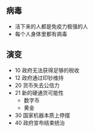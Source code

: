 ## 病毒
- 活下来的人都是免疫力极强的人
- 每个人身体里都有病毒
## 演变
- 10 政府无法获得足够的税收
- 12 政府通过印钞维持
- 20 货币失去公信力
- 21 新的硬通货可能性
  - 数字币
  - 黄金
- 30 国家机器本质上停摆
- 40 政府宣布结束统治

